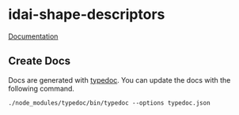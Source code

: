 # idai-shape-descriptors
[Documentation](https://dainst.github.io/idai-shape-descriptors/)

## Create Docs
Docs are generated with [typedoc](https://typedoc.org/). You can update the docs with the following command.
```
./node_modules/typedoc/bin/typedoc --options typedoc.json
```
